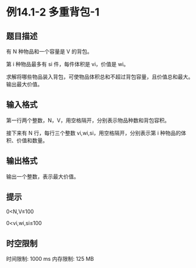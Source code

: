 # 例14.1-2 多重背包-1

## 题目描述

有 N 种物品和一个容量是 V 的背包。

第 i 种物品最多有 si 件，每件体积是 vi，价值是 wi。

求解将哪些物品装入背包，可使物品体积总和不超过背包容量，且价值总和最大。
输出最大价值。

## 输入格式

第一行两个整数，N，V，用空格隔开，分别表示物品种数和背包容积。

接下来有 N 行，每行三个整数 vi,wi,si，用空格隔开，分别表示第 i 种物品的体积、价值和数量。

## 输出格式

输出一个整数，表示最大价值。

## 提示

0<N,V≤100 

0<vi,wi,si≤100

## 时空限制

时间限制: 1000 ms
内存限制: 125 MB
